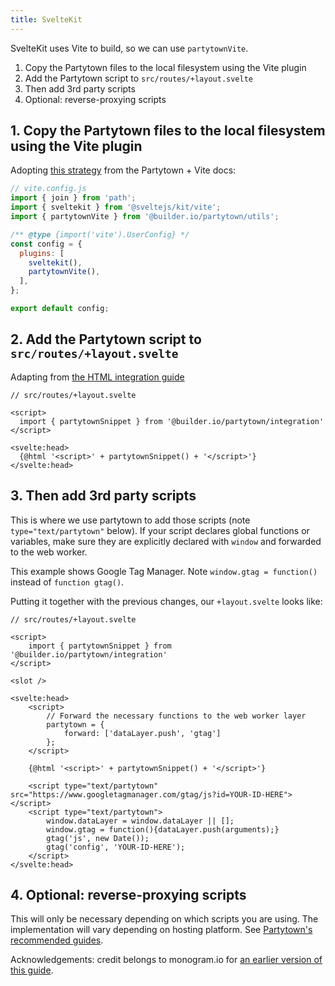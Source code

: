 ```yaml
---
title: SvelteKit
---
```


SvelteKit uses Vite to build, so we can use `partytownVite`.

1. Copy the Partytown files to the local filesystem using the Vite plugin
2. Add the Partytown script to `src/routes/+layout.svelte`
3. Then add 3rd party scripts
4. Optional: reverse-proxying scripts

## 1. Copy the Partytown files to the local filesystem using the Vite plugin

Adopting [this strategy](https://partytown.builder.io/copy-library-files#vite) from the Partytown + Vite docs:

```js
// vite.config.js
import { join } from 'path';
import { sveltekit } from '@sveltejs/kit/vite';
import { partytownVite } from '@builder.io/partytown/utils';

/** @type {import('vite').UserConfig} */
const config = {
  plugins: [
    sveltekit(),
    partytownVite(),
  ],
};

export default config;
```

## 2. Add the Partytown script to `src/routes/+layout.svelte`

Adapting from [the HTML integration guide](https://partytown.builder.io/html)

```svelte
// src/routes/+layout.svelte

<script>
  import { partytownSnippet } from '@builder.io/partytown/integration'
</script>

<svelte:head>
  {@html '<script>' + partytownSnippet() + '</script>'}
</svelte:head>
```

## 3. Then add 3rd party scripts

This is where we use partytown to add those scripts (note `type="text/partytown"` below). If your script declares global functions or variables, make sure they are explicitly declared with `window` and forwarded to the web worker.

This example shows Google Tag Manager. Note `window.gtag = function()` instead of `function gtag()`.

Putting it together with the previous changes, our `+layout.svelte` looks like:

```svelte
// src/routes/+layout.svelte

<script>
	import { partytownSnippet } from '@builder.io/partytown/integration'
</script>

<slot />

<svelte:head>
	<script>
		// Forward the necessary functions to the web worker layer
		partytown = {
			forward: ['dataLayer.push', 'gtag']
		};
	</script>

	{@html '<script>' + partytownSnippet() + '</script>'}

	<script type="text/partytown" src="https://www.googletagmanager.com/gtag/js?id=YOUR-ID-HERE"></script>
	<script type="text/partytown">
		window.dataLayer = window.dataLayer || [];
		window.gtag = function(){dataLayer.push(arguments);}
		gtag('js', new Date());
		gtag('config', 'YOUR-ID-HERE');
	</script>
</svelte:head>
```

## 4. Optional: reverse-proxying scripts

This will only be necessary depending on which scripts you are using. The implementation will vary depending on hosting platform. See [Partytown's recommended guides](https://partytown.builder.io/proxying-requests#reverse-proxy).

Acknowledgements: credit belongs to monogram.io for [an earlier version of this guide](https://monogram.io/blog/add-partytown-to-svelte).
